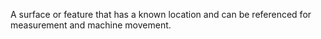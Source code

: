 A surface or feature that has a known location and can be referenced for measurement and machine movement.